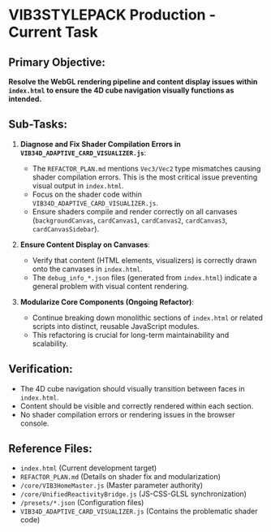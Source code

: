 # VIB3STYLEPACK Production - Current Task

## Primary Objective:
**Resolve the WebGL rendering pipeline and content display issues within `index.html` to ensure the 4D cube navigation visually functions as intended.**

## Sub-Tasks:
1.  **Diagnose and Fix Shader Compilation Errors in `VIB34D_ADAPTIVE_CARD_VISUALIZER.js`**:
    - The `REFACTOR_PLAN.md` mentions `Vec3/Vec2` type mismatches causing shader compilation errors. This is the most critical issue preventing visual output in `index.html`.
    - Focus on the shader code within `VIB34D_ADAPTIVE_CARD_VISUALIZER.js`.
    - Ensure shaders compile and render correctly on all canvases (`backgroundCanvas`, `cardCanvas1`, `cardCanvas2`, `cardCanvas3`, `cardCanvasSidebar`).

2.  **Ensure Content Display on Canvases**:
    - Verify that content (HTML elements, visualizers) is correctly drawn onto the canvases in `index.html`.
    - The `debug_info_*.json` files (generated from `index.html`) indicate a general problem with visual content rendering.

3.  **Modularize Core Components (Ongoing Refactor)**:
    - Continue breaking down monolithic sections of `index.html` or related scripts into distinct, reusable JavaScript modules.
    - This refactoring is crucial for long-term maintainability and scalability.

## Verification:
- The 4D cube navigation should visually transition between faces in `index.html`.
- Content should be visible and correctly rendered within each section.
- No shader compilation errors or rendering issues in the browser console.

## Reference Files:
- `index.html` (Current development target)
- `REFACTOR_PLAN.md` (Details on shader fix and modularization)
- `/core/VIB3HomeMaster.js` (Master parameter authority)
- `/core/UnifiedReactivityBridge.js` (JS-CSS-GLSL synchronization)
- `/presets/*.json` (Configuration files)
- `VIB34D_ADAPTIVE_CARD_VISUALIZER.js` (Contains the problematic shader code)
